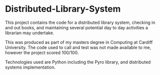 # Distributed-Library-System

This project contains the code for a distributed library system, checking in and out books, and maintaining several potential day to day activities a librarian may undertake.

This was produced as part of my masters degree in Computing at Cardiff University. The code used to call and test was not made available to me, however the project scored 100/100. 

Technologies used are Python including the Pyro library, and distributed systems implementation.
